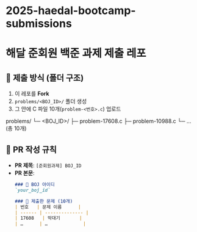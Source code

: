 # 2025-haedal-bootcamp-submissions

# 해달 준회원 백준 과제 제출 레포

## 📁 제출 방식 (폴더 구조)
1. 이 레포를 **Fork**  
2. `problems/<BOJ_ID>/` 폴더 생성  
3. 그 안에 C 파일 10개(`problem-<번호>.c`) 업로드  

problems/
└─ <BOJ_ID>/
├─ problem-17608.c
├─ problem-10988.c
└─ … (총 10개)


## 📌 PR 작성 규칙
- **PR 제목**: `[준회원과제] BOJ_ID`  
- **PR 본문**:
  ```markdown
  ### 👤 BOJ 아이디
  `your_boj_id`

  ### 📒 제출한 문제 (10개)
  | 번호   | 문제 이름      |
  | ------ | -------------- |
  | 17608   | 막대기       |
  | …      | …             |
